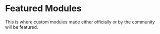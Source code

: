 # Featured Modules
This is where custom modules made either officially or by the community will be featured.